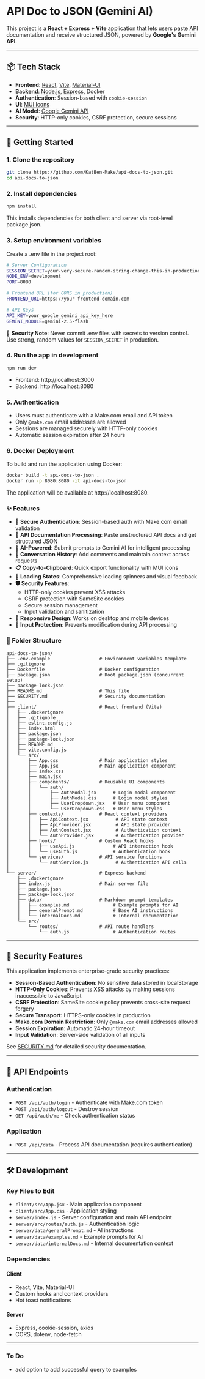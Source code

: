 # API Doc to JSON (Gemini AI)

This project is a **React + Express + Vite** application that lets users paste API documentation and receive structured JSON, powered by **Google's Gemini API**.

---

## 📦 Tech Stack

- **Frontend**: [React](https://react.dev/), [Vite](https://vitejs.dev/), [Material-UI](https://mui.com/)
- **Backend**: [Node.js](https://nodejs.org/), [Express](https://expressjs.com/), Docker
- **Authentication**: Session-based with `cookie-session`
- **UI**: [MUI Icons](https://mui.com/material-ui/material-icons/)
- **AI Model**: [Google Gemini API](https://ai.google.dev/)
- **Security**: HTTP-only cookies, CSRF protection, secure sessions

---

## 🚀 Getting Started

### 1. Clone the repository

```bash
git clone https://github.com/KatBen-Make/api-docs-to-json.git
cd api-docs-to-json
```

### 2. Install dependencies
```bash
npm install
```
This installs dependencies for both client and server via root-level package.json.

### 3. Setup environment variables

Create a .env file in the project root:

```bash
# Server Configuration
SESSION_SECRET=your-very-secure-random-string-change-this-in-production
NODE_ENV=development
PORT=8080

# Frontend URL (for CORS in production)
FRONTEND_URL=https://your-frontend-domain.com

# API Keys
API_KEY=your_google_gemini_api_key_here
GEMINI_MODULE=gemini-2.5-flash
```

🔐 **Security Note**: Never commit .env files with secrets to version control. Use strong, random values for `SESSION_SECRET` in production.

### 4. Run the app in development
```bash
npm run dev
```
- Frontend: http://localhost:3000
- Backend: http://localhost:8080

### 5. Authentication
- Users must authenticate with a Make.com email and API token
- Only `@make.com` email addresses are allowed
- Sessions are managed securely with HTTP-only cookies
- Automatic session expiration after 24 hours

### 6. Docker Deployment
To build and run the application using Docker:
```bash
docker build -t api-docs-to-json .
docker run -p 8080:8080 -it api-docs-to-json
```
The application will be available at http://localhost:8080.

### ✨ Features

- **🔐 Secure Authentication**: Session-based auth with Make.com email validation
- **📝 API Documentation Processing**: Paste unstructured API docs and get structured JSON
- **🤖 AI-Powered**: Submit prompts to Gemini AI for intelligent processing
- **💬 Conversation History**: Add comments and maintain context across requests
- **📋 Copy-to-Clipboard**: Quick export functionality with MUI icons
- **🔄 Loading States**: Comprehensive loading spinners and visual feedback
- **🛡️ Security Features**: 
  - HTTP-only cookies prevent XSS attacks
  - CSRF protection with SameSite cookies
  - Secure session management
  - Input validation and sanitization
- **📱 Responsive Design**: Works on desktop and mobile devices
- **🚫 Input Protection**: Prevents modification during API processing

### 📁 Folder Structure
```
api-docs-to-json/
├── .env.example                  # Environment variables template
├── .gitignore
├── Dockerfile                    # Docker configuration
├── package.json                  # Root package.json (concurrent setup)
├── package-lock.json
├── README.md                     # This file
├── SECURITY.md                   # Security documentation
├──
├── client/                       # React frontend (Vite)
│   ├── .dockerignore
│   ├── .gitignore
│   ├── eslint.config.js
│   ├── index.html
│   ├── package.json
│   ├── package-lock.json
│   ├── README.md
│   ├── vite.config.js
│   └── src/
│       ├── App.css               # Main application styles
│       ├── App.jsx               # Main application component
│       ├── index.css
│       ├── main.jsx
│       ├── components/           # Reusable UI components
│       │   └── auth/
│       │       ├── AuthModal.jsx      # Login modal component
│       │       ├── AuthModal.css      # Login modal styles
│       │       ├── UserDropdown.jsx   # User menu component
│       │       └── UserDropdown.css   # User menu styles
│       ├── contexts/             # React context providers
│       │   ├── ApiContext.jsx          # API state context
│       │   ├── ApiProvider.jsx         # API state provider
│       │   ├── AuthContext.jsx         # Authentication context
│       │   └── AuthProvider.jsx        # Authentication provider
│       ├── hooks/                # Custom React hooks
│       │   ├── useApi.js              # API interaction hook
│       │   └── useAuth.js             # Authentication hook
│       └── services/             # API service functions
│           └── authService.js          # Authentication API calls
│
└── server/                       # Express backend
    ├── .dockerignore
    ├── index.js                  # Main server file
    ├── package.json
    ├── package-lock.json
    ├── data/                     # Markdown prompt templates
    │   ├── examples.md                # Example prompts for AI
    │   ├── generalPrompt.md           # Base AI instructions
    │   └── internalDocs.md            # Internal documentation
    └── src/
        └── routes/               # API route handlers
            └── auth.js                # Authentication routes
```

---

## 🔐 Security Features

This application implements enterprise-grade security practices:

- **Session-Based Authentication**: No sensitive data stored in localStorage
- **HTTP-Only Cookies**: Prevents XSS attacks by making sessions inaccessible to JavaScript
- **CSRF Protection**: SameSite cookie policy prevents cross-site request forgery
- **Secure Transport**: HTTPS-only cookies in production
- **Make.com Domain Restriction**: Only `@make.com` email addresses allowed
- **Session Expiration**: Automatic 24-hour timeout
- **Input Validation**: Server-side validation of all inputs

See [SECURITY.md](./SECURITY.md) for detailed security documentation.

---

## 🔄 API Endpoints

### Authentication
- `POST /api/auth/login` - Authenticate with Make.com token
- `POST /api/auth/logout` - Destroy session
- `GET /api/auth/me` - Check authentication status

### Application
- `POST /api/data` - Process API documentation (requires authentication)

---

## 🛠️ Development

### Key Files to Edit
- `client/src/App.jsx` - Main application component
- `client/src/App.css` - Application styling
- `server/index.js` - Server configuration and main API endpoint
- `server/src/routes/auth.js` - Authentication logic
- `server/data/generalPrompt.md` - AI instructions
- `server/data/examples.md` - Example prompts for AI
- `server/data/internalDocs.md` - Internal documentation context

### Dependencies
#### Client
- React, Vite, Material-UI
- Custom hooks and context providers
- Hot toast notifications

#### Server  
- Express, cookie-session, axios
- CORS, dotenv, node-fetch

---

### To Do
- add option to add successful query to examples